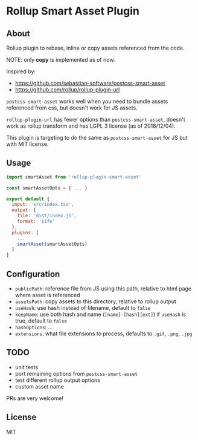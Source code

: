 # Rollup Smart Asset Plugin

## About

Rollup plugin to rebase, inline or copy assets referenced from the code.

NOTE: only **copy** is implemented as of now.

Inspired by:

- https://github.com/sebastian-software/postcss-smart-asset
- https://github.com/rollup/rollup-plugin-url

`postcss-smart-asset` works well when you need to bundle assets referenced from css,
but doesn't work for JS assets.

`rollup-plugin-url` has fewer options than `postcss-smart-asset`, doesn't work
as rollup transform and has LGPL 3 license (as of 2018/12/04).

This plugin is targeting to do the same as `postcss-smart-asset` for JS but with MIT license.

## Usage

```js
import smartAsset from 'rollup-plugin-smart-asset'

const smartAssetOpts = { ... }

export default {
  input: 'src/index.tsx',
  output: {
    file: 'dist/index.js',
    format: 'iife'
  },
  plugins: [
    ...
    smartAsset(smartAssetOpts)
  ]
}
```

## Configuration

- `publicPath`: reference file from JS using this path, relative to html page
  where asset is referenced
- `assetsPath`: copy assets to this directory, relative to rollup output
- `useHash`: use hash instead of filename, default to `false`
- `keepName`: use both hash and name (`[name]-[hash][ext]`) if `useHash` is true,
  default to `false`
- `hashOptions`: ...
- `extensions`: what file extensions to process, defaults to `.gif`, `.png`, `.jpg`

## TODO

- unit tests
- port remaining options from `postcss-smart-asset`
- test different rollup output options
- custom asset name

PRs are very welcome!

## License

MIT
